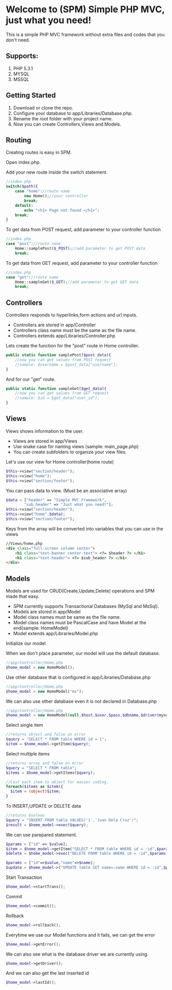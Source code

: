 # Welcome to (SPM) Simple PHP MVC, just what you need!
This is a simple PHP MVC framework without extra files and codes that you don't need.

## Supports:
1. PHP 5.3.1
2. MYSQL
3. MSSQL

## Getting Started
1. Download or clone the repo.
2. Configure your database to app/Libraries/Database.php.
3. Rename the root folder with your project name.
4. Now you can create Controllers,Views and Models.

## Routing
Creating routes is easy in SPM. 

Open index.php.

Add your new route inside the switch statement.
```php
//index.php
switch($path){
    case "home"://route name
        new Home();//your controller
        break;
    default:
        echo "<h1> Page not found </h1>";
    break;
}
```

To get data from POST request, add parameter to your controller function
```php
//index.php
case "post"://route name
    Home::samplePost($_POST);//add parameter to get POST data
    break;
```

To get data from GET request, add parameter to your controller function
```php
//index.php
case "get"://route name
    Home::sampleGet($_GET);//add parameter to get GET data
    break;
```
## Controllers
Controllers responds to hyperlinks,form actions and url inputs.

- Controllers are stored in app/Controller
- Controllers class name must be the same as the file name.
- Controllers extends app/Libraries/Controller.php

Lets create the function for the "post" route in Home controller.
```php
public static function samplePost($post_data){
    //now you can get values from POST request
    //sample: $username = $post_data["username"];
}
```

And for our "get" route.
```php
public static function sampleGet($get_data){
    //now you can get values from GET request
    //sample: $id = $get_data["user_id"];
}
```

## Views
Views shows information to the user.

- Views are stored in app/Views
- Use snake case for naming views (sample: main_page.php)
- You can create subfolders to organize your view files.

Let's use our view for Home controller(home route)
```php
$this->view("section/header");
$this->view("home");
$this->view("section/footer");
```

You can pass data to view. (Must be an associative array)
```php
$data = ["header" => "Simple MVC Framework",
        "sub_header" => "Just what you need!"];
$this->view("section/header");
$this->view("home",$data);
$this->view("section/footer");
```

Keys from the array will be converted into variables that you can use in the views
```html
//Views/home.php
<div class="full-screen column center">
    <h1 class="text-banner center-text"> <?= $header ?> </h1>
    <h1 class="text-header"> <?= $sub_header ?> </h1>
</div>
```
## Models
Models are used for CRUD(Create,Update,Delete) operations and SPM made that easy.

- SPM currently supports Transactional Databases (MySql and MsSql).
- Models are stored in app/Model
- Model class names must be same as the file name.
- Model class names must be PascalCase and have Model at the end(sample: HomeModel)
- Model extends app/Libraries/Model.php

Initialize our model

When we don't place parameter, our model will use the default database.
```php
//app/Controller/Home.php
$home_model = new HomeModel();
```

Use other database that is configured in app/Libraries/Database.php
```php
//app/Controller/Home.php
$home_model = new HomeModel("ms");
```

We can also use other database even it is not declared in Database.php
```php
//app/Controller/Home.php
$home_model = new HomeModel(null,$host,$user,$pass,$dbname,$driver(mysq;/mssql));
```

Select single item
```php
//returns object and false on error
$query = "SELECT * FROM table WHERE id = 1";
$item = $home_model->getItem($query);
```

Select multiple items
```php
//returns array and false on error
$query = "SELECT * FROM table";
$items = $home_model->getItems($query);

//Cast each item to object for easier coding.
foreach($items as $item){
  $item = (object)$item;
}
```

To INSERT,UPDATE or DELETE data
```php
//returns boolean
$query = "INSERT FROM table VALUES('1','Juan Dela Cruz')";
$result = $home_model->exec($query);
```

We can use parepared statement.
```php
$params = ["id" => $value];
$item = $home_model->getItem("SELECT * FROM table WHERE id = :id",$params);
$delete = $home_model->exec("DELETE FROM table WHERE id = :id",$params);

$params = ["id"=>$value,"name"=>$name];
$update = $home_model->("UPDATE table SET name=:name WHERE id = :id",$params);
```

Start Transaction
```php
$home_model->startTrans();
```

Commit
```php
$home_model->commit();
```

Rollback
```php
$home_model->rollback();
```

Everytime we use our Model functions and it fails, we can get the error
```php
$home_model->getError();
```

We can also see what is the database driver we are currently using.
```php
$home_model->getDriver();
```

And we can also get the last inserted id
```php
$home_model->lastId();
```
